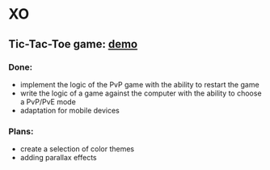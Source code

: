 # XO

## Tic-Tac-Toe game: [demo](https://psnovikova.github.io/xo-game/)

### Done: 
- implement the logic of the PvP game with the ability to restart the game
- write the logic of a game against the computer with the ability to choose a PvP/PvE mode
- adaptation for mobile devices

### Plans:
- create a selection of color themes
- adding parallax effects

